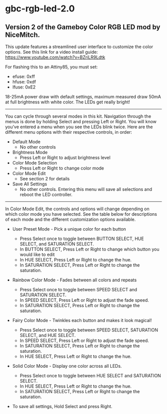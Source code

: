 # gbc-rgb-led-2.0
## Version 2 of the Gameboy Color RGB LED mod by NiceMitch. 
This update features a streamlined user interface to customize the color options. 
See this link for a video install guide: https://www.youtube.com/watch?v=BZriLR9Ldtk

For flashing this to an Attiny85, you must set:
- efuse: 0xff
- hfuse: 0xdf
- lfuse: 0xE2

18-25mA power draw with default settings, maximum measured draw 50mA at full brightness with white color. The LEDs get really bright!
_______________________________
You can cycle through several modes in this kit. Navigation through the menus is done by holding Select and pressing Left or Right. You will know you’ve entered a menu when you see the LEDs blink twice. Here are the different menu options with their respective controls, in order:

  - Default Mode
    - No other controls
  - Brightness Mode
    - Press Left or Right to adjust brightness level
  - Color Mode Selection
    - Press Left or Right to change color mode
  - Color Mode Edit
    - See section 2 for details
  - Save All Settings
      - No other controls. Entering this menu will save all selections and reboot the LED controller.

______________________________

In Color Mode Edit, the controls and options will change depending on which color mode you have selected. See the table below for descriptions of each mode and the different customization options available.

- User Preset Mode - Pick a unique color for each button
  - Press Select once to toggle between BUTTON SELECT, HUE SELECT, and SATURATION SELECT.
  - In BUTTON SELECT, Press Left or Right to change which button you would like to edit
  - In HUE SELECT, Press Left or Right to change the hue.
  - In SATURATION SELECT, Press Left or Right to change the saturation. 


- Rainbow Color Mode - Fades between all colors and repeats
  - Press Select once to toggle between SPEED SELECT and SATURATION SELECT.
  - In SPEED SELECT, Press Left or Right to adjust the fade speed.
  - In SATURATION SELECT, Press Left or Right to change the saturation.
- Fairy Color Mode - Twinkles each button and makes it look magical!
  - Press Select once to toggle between SPEED SELECT, SATURATION SELECT, and HUE SELECT.
  - In SPEED SELECT, Press Left or Right to adjust the fade speed.
  - In SATURATION SELECT, Press Left or Right to change the saturation.
  - In HUE SELECT, Press Left or Right to change the hue.

- Solid Color Mode - Display one color across all LEDs.
  - Press Select once to toggle between HUE SELECT and SATURATION SELECT.
  - In HUE SELECT, Press Left or Right to change the hue.
  - In SATURATION SELECT, Press Left or Right to change the saturation.

- To save all settings, Hold Select and press Right.
